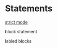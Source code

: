 # Statements

[strict mode](https://devdocs.io/javascript/strict_mode)

block statement

labled blocks
